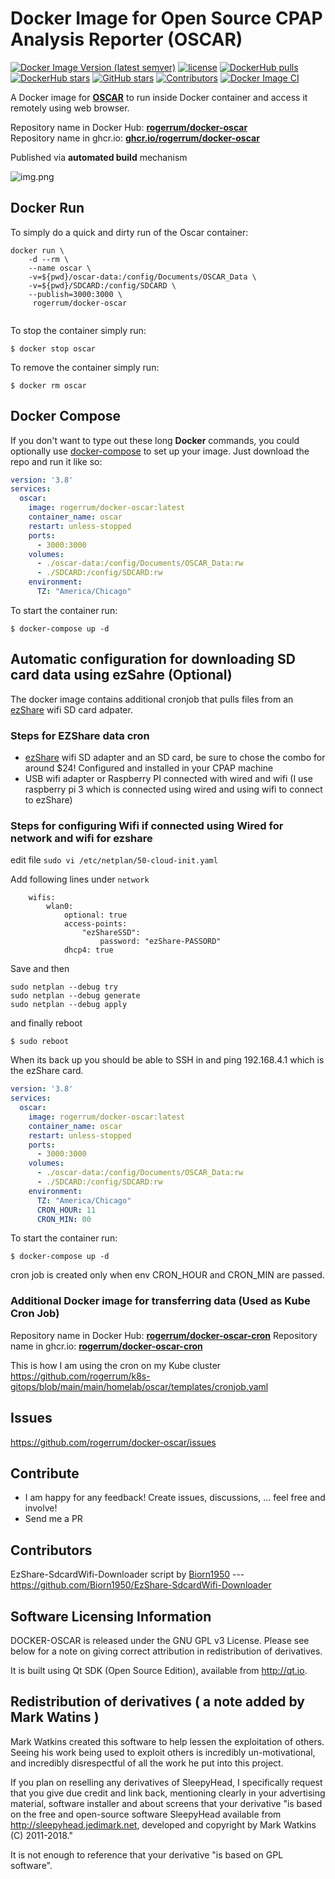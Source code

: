 # Docker Image for Open Source CPAP Analysis Reporter (OSCAR)

[![Docker Image Version (latest semver)](https://img.shields.io/docker/v/rogerrum/docker-oscar)](https://hub.docker.com/r/rogerrum/docker-oscar/tags)
[![license](https://img.shields.io/github/license/rogerrum/docker-oscar)](https://github.com/rogerrum/docker-oscar/blob/main/LICENSE)
[![DockerHub pulls](https://img.shields.io/docker/pulls/rogerrum/docker-oscar.svg)](https://hub.docker.com/r/rogerrum/docker-oscar/)
[![DockerHub stars](https://img.shields.io/docker/stars/rogerrum/docker-oscar.svg)](https://hub.docker.com/r/rogerrum/docker-oscar/)
[![GitHub stars](https://img.shields.io/github/stars/rogerrum/docker-oscar.svg)](https://github.com/rogerrum/docker-oscar)
[![Contributors](https://img.shields.io/github/contributors/rogerrum/docker-oscar.svg)](https://github.com/rogerrum/docker-oscar/graphs/contributors)
[![Docker Image CI](https://github.com/rogerrum/docker-oscar/actions/workflows/docker-image.yml/badge.svg)](https://github.com/rogerrum/docker-oscar/actions/workflows/docker-image.yml)


A Docker image for **[OSCAR](https://www.sleepfiles.com/OSCAR/)** to run inside Docker container and access it remotely using web browser.


Repository name in Docker Hub: **[rogerrum/docker-oscar](https://hub.docker.com/r/rogerrum/docker-oscar/)**  
Repository name in ghcr.io: **[ghcr.io/rogerrum/docker-oscar](https://ghcr.io/rogerrum/docker-oscar)**

Published via **automated build** mechanism  

![img.png](https://raw.githubusercontent.com/rogerrum/docker-oscar/main/.github/demo-img.png)


## Docker Run
To simply do a quick and dirty run of the Oscar container:
```
docker run \
    -d --rm \
    --name oscar \
    -v=${pwd}/oscar-data:/config/Documents/OSCAR_Data \
    -v=${pwd}/SDCARD:/config/SDCARD \
    --publish=3000:3000 \
     rogerrum/docker-oscar
  
```
To stop the container simply run:
```
$ docker stop oscar
```
To remove the container simply run:
```
$ docker rm oscar
```

## Docker Compose
If you don't want to type out these long **Docker** commands, you could
optionally use [docker-compose](https://docs.docker.com/compose/) to set up your
image. Just download the repo and run it like so:

```yaml
version: '3.8'
services:
  oscar:
    image: rogerrum/docker-oscar:latest
    container_name: oscar
    restart: unless-stopped
    ports:
      - 3000:3000
    volumes:
      - ./oscar-data:/config/Documents/OSCAR_Data:rw
      - ./SDCARD:/config/SDCARD:rw
    environment:
      TZ: "America/Chicago"
```

To start the container run:
```
$ docker-compose up -d
```

## Automatic configuration for downloading SD card data using ezSahre (Optional) 

The docker image contains additional cronjob that pulls files from an [ezShare](https://www.aliexpress.us/item/3256805687404143.html) wifi SD card adpater.

### Steps for EZShare data cron

- [ezShare](https://www.aliexpress.us/item/3256805687404143.html) wifi SD adapter and an SD card, be sure to chose the combo for around $24! Configured and installed in your CPAP machine
- USB wifi adapter or Raspberry PI connected with wired and wifi (I use raspberry pi 3 which is connected using wired and using wifi to connect to ezShare)

### Steps for configuring Wifi if connected using Wired for network and wifi for ezshare
edit file `sudo vi /etc/netplan/50-cloud-init.yaml` 

Add following lines under `network`

```
    wifis:
        wlan0:
            optional: true
            access-points:
                "ezShareSSD":
                    password: "ezShare-PASSORD"
            dhcp4: true
```
Save and then
```
sudo netplan --debug try
sudo netplan --debug generate
sudo netplan --debug apply
```

and finally reboot

```
$ sudo reboot
```
When its back up you should be able to SSH in and ping 192.168.4.1 which is the ezShare card.


```yaml
version: '3.8'
services:
  oscar:
    image: rogerrum/docker-oscar:latest
    container_name: oscar
    restart: unless-stopped
    ports:
      - 3000:3000
    volumes:
      - ./oscar-data:/config/Documents/OSCAR_Data:rw
      - ./SDCARD:/config/SDCARD:rw
    environment:
      TZ: "America/Chicago"
      CRON_HOUR: 11
      CRON_MIN: 00
```

To start the container run:
```
$ docker-compose up -d
```
cron job is created only when env CRON_HOUR and CRON_MIN are passed.

### Additional Docker image for transferring data (Used as Kube Cron Job)

Repository name in Docker Hub: **[rogerrum/docker-oscar-cron](https://hub.docker.com/r/rogerrum/docker-oscar-cron/)**
Repository name in ghcr.io: **[rogerrum/docker-oscar-cron](https://ghcr.io/rogerrum/docker-oscar-cron)**

This is how I am using the cron on my Kube cluster
https://github.com/rogerrum/k8s-gitops/blob/main/main/homelab/oscar/templates/cronjob.yaml


## Issues
https://github.com/rogerrum/docker-oscar/issues

## Contribute
* I am happy for any feedback! Create issues, discussions, ... feel free and involve!
* Send me a PR

## Contributors
EzShare-SdcardWifi-Downloader script by [Biorn1950](https://github.com/Biorn1950) --- https://github.com/Biorn1950/EzShare-SdcardWifi-Downloader

Software Licensing Information
------------------------------
DOCKER-OSCAR is released under the GNU GPL v3 License. Please see below for a note on giving correct attribution
in redistribution of derivatives.

It is built using Qt SDK (Open Source Edition), available from http://qt.io.

Redistribution of derivatives ( a note added by Mark Watins )
-----------------------------
Mark Watkins created this software to help lessen the exploitation of others. Seeing his work being used to exploit others
is incredibly un-motivational, and incredibly disrespectful of all the work he put into this project.

If you plan on reselling any derivatives of SleepyHead, I specifically request that you give due credit and
link back, mentioning clearly in your advertising material, software installer and about screens that your
derivative "is based on the free and open-source software SleepyHead available from http://sleepyhead.jedimark.net,
developed and copyright by Mark Watkins (C) 2011-2018."

It is not enough to reference that your derivative "is based on GPL software".
